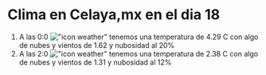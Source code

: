 # Clima en Celaya,mx en el dia 18

1. A las 0:0 !["icon weather"](http://openweathermap.org/img/w/02n.png) tenemos una temperatura de 4.29 C con algo de nubes y  vientos de 1.62 y nubosidad al 20%
1. A las 2:0 !["icon weather"](http://openweathermap.org/img/w/02n.png) tenemos una temperatura de 2.38 C con algo de nubes y  vientos de 1.31 y nubosidad al 12%

